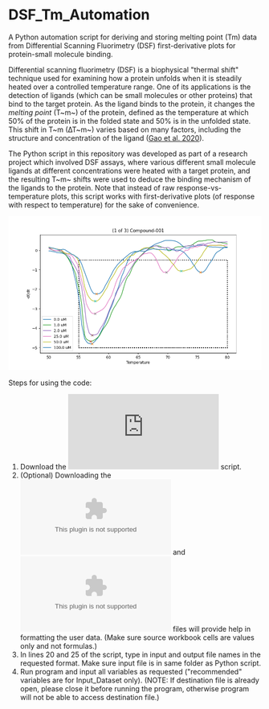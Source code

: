 # DSF_Tm_Automation
 A Python automation script for deriving and storing melting point (Tm) data from Differential Scanning Fluorimetry (DSF) first-derivative plots for protein-small molecule binding.

Differential scanning fluorimetry (DSF) is a biophysical "thermal shift" technique used for examining how a protein unfolds when it is steadily heated over a controlled temperature range. One of its applications is the detection of ligands (which can be small molecules or other proteins) that bind to the target protein. As the ligand binds to the protein, it changes the _melting point_ (T~m~) of the protein, defined as the temperature at which 50% of the protein is in the folded state and 50% is in the unfolded state. This shift in T~m (∆T~m~) varies based on many factors, including the structure and concentration of the ligand ([Gao et al. 2020](https://link.springer.com/article/10.1007/s12551-020-00619-2)).

The Python script in this repository was developed as part of a research project which involved DSF assays, where various different small molecule ligands at different concentrations were heated with a target protein, and the resulting T~m~ shifts were used to deduce the binding mechanism of the ligands to the protein. Note that instead of raw response-vs-temperature plots, this script works with first-derivative plots (of response with respect to temperature) for the sake of convenience.

![DSF plot generated from the first-derivative data, including all the melting points captured by the script within the bounds set by the user.](https://raw.githubusercontent.com/RaiyanR86/DSF_Tm_Automation/main/TmPlot_Compound_001.png)

Steps for using the code:
1. Download the ![DSF_Tm_automation](https://github.com/RaiyanR86/DSF_Tm_Automation/blob/main/DSF_Tm_automation.py) script.
2. (Optional) Downloading the ![Input_Dataset.xlsx](https://github.com/RaiyanR86/DSF_Tm_Automation/blob/main/Input_Dataset.xlsx) and ![Output_File.xlsx](https://github.com/RaiyanR86/DSF_Tm_Automation/blob/main/Output_File.xlsx) files will provide help in formatting the user data. (Make sure source workbook cells are values only and not formulas.)
3. In lines 20 and 25 of the script, type in input and output file names in the requested format. Make sure input file is in same folder as Python script.
4. Run program and input all variables as requested ("recommended" variables are for Input_Dataset only). (NOTE: If destination file is already open, please close it before running the program, otherwise program will not be able to access destination file.)